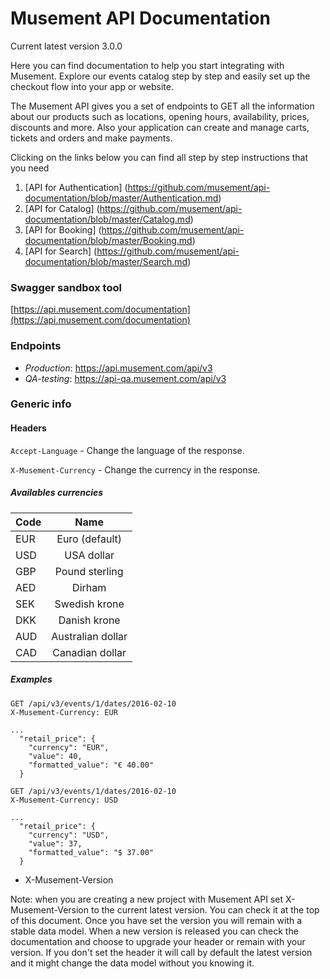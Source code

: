 # Musement API Documentation

Current latest version 3.0.0

Here you can find documentation to help you start integrating with Musement. Explore our events catalog step by step and easily set up the checkout flow into your app or website.

The Musement API gives you a set of endpoints to GET all the information about our products such as locations, opening hours, availability, prices, discounts and more. Also your application can create and manage carts, tickets and orders and make payments.

Clicking on the links below you can find all step by step instructions that you need

1. [API for Authentication] (https://github.com/musement/api-documentation/blob/master/Authentication.md)
2. [API for Catalog] (https://github.com/musement/api-documentation/blob/master/Catalog.md)
3. [API for Booking] (https://github.com/musement/api-documentation/blob/master/Booking.md)
4. [API for Search] (https://github.com/musement/api-documentation/blob/master/Search.md)

### Swagger sandbox tool

[https://api.musement.com/documentation](https://api.musement.com/documentation)

### Endpoints

* *Production*: https://api.musement.com/api/v3
* *QA-testing*: https://api-qa.musement.com/api/v3

### Generic info

#### Headers

`Accept-Language` - Change the language of the response. 

`X-Musement-Currency` - Change the currency in the response. 

##### Availables currencies

| Code          | Name               |
| ------------- |:------------------:|
| EUR           | Euro (default)     |
| USD           | USA dollar         |
| GBP           | Pound sterling     |
| AED           | Dirham             |
| SEK           | Swedish krone      |
| DKK           | Danish krone       |
| AUD           | Australian dollar  |
| CAD           | Canadian dollar    |

##### Examples

```
GET /api/v3/events/1/dates/2016-02-10
X-Musement-Currency: EUR
```

```
...
  "retail_price": {
    "currency": "EUR",
    "value": 40,
    "formatted_value": "€ 40.00"
  }
```

```
GET /api/v3/events/1/dates/2016-02-10
X-Musement-Currency: USD
```

```
...
  "retail_price": {
    "currency": "USD",
    "value": 37,
    "formatted_value": "$ 37.00"
  }
```

* X-Musement-Version
 
Note: when you are creating a new project with Musement API set X-Musement-Version to the current latest version. You can check it at the top of this document. Once you have set the version you will remain with a stable data model. When a new version is released you can check the documentation and choose to upgrade your header or remain with your version. If you don't set the header it will call by default the latest version and it might change the data model without you knowing it. 
